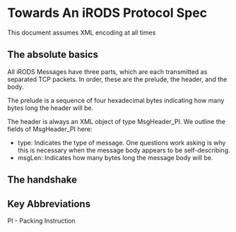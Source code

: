 # Towards An iRODS Protocol Spec

This document assumes XML encoding at all times

## The absolute basics 

All iRODS Messages have three parts, which are each transmitted as separated TCP packets. In order, these are the prelude, the header, and the body.

The prelude is a sequence of four hexadecimal bytes indicating how many bytes long the header will be. 

The header is always an XML object of type MsgHeader_PI. We outline the fields of MsgHeader_PI here:

- type: Indicates the type of message. One questions work asking is why this is necessary when the message body appears to be self-describing.
- msgLen: Indicates how many bytes long the message body will be.

## The handshake

## Key Abbreviations

PI - Packing Instruction
